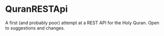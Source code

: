 QuranRESTApi
============

A first (and probably poor) attempt at a REST API for the Holy Quran. Open to suggestions and changes.
